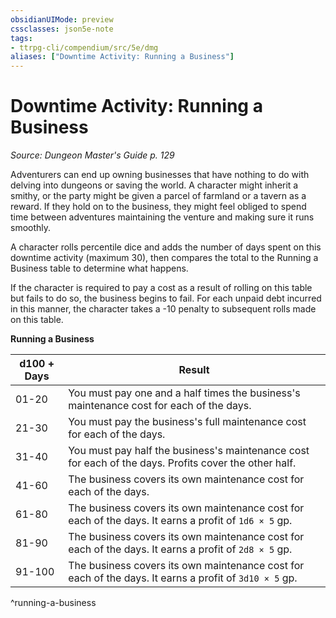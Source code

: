 ```yaml
---
obsidianUIMode: preview
cssclasses: json5e-note
tags:
- ttrpg-cli/compendium/src/5e/dmg
aliases: ["Downtime Activity: Running a Business"]
---
```

# Downtime Activity: Running a Business
*Source: Dungeon Master's Guide p. 129* 

Adventurers can end up owning businesses that have nothing to do with delving into dungeons or saving the world. A character might inherit a smithy, or the party might be given a parcel of farmland or a tavern as a reward. If they hold on to the business, they might feel obliged to spend time between adventures maintaining the venture and making sure it runs smoothly.

A character rolls percentile dice and adds the number of days spent on this downtime activity (maximum 30), then compares the total to the Running a Business table to determine what happens.

If the character is required to pay a cost as a result of rolling on this table but fails to do so, the business begins to fail. For each unpaid debt incurred in this manner, the character takes a -10 penalty to subsequent rolls made on this table.

**Running a Business**

| d100 + Days | Result |
|-------------|--------|
| 01-20 | You must pay one and a half times the business's maintenance cost for each of the days. |
| 21-30 | You must pay the business's full maintenance cost for each of the days. |
| 31-40 | You must pay half the business's maintenance cost for each of the days. Profits cover the other half. |
| 41-60 | The business covers its own maintenance cost for each of the days. |
| 61-80 | The business covers its own maintenance cost for each of the days. It earns a profit of `1d6 × 5` gp. |
| 81-90 | The business covers its own maintenance cost for each of the days. It earns a profit of `2d8 × 5` gp. |
| 91-100 | The business covers its own maintenance cost for each of the days. It earns a profit of `3d10 × 5` gp. |
^running-a-business